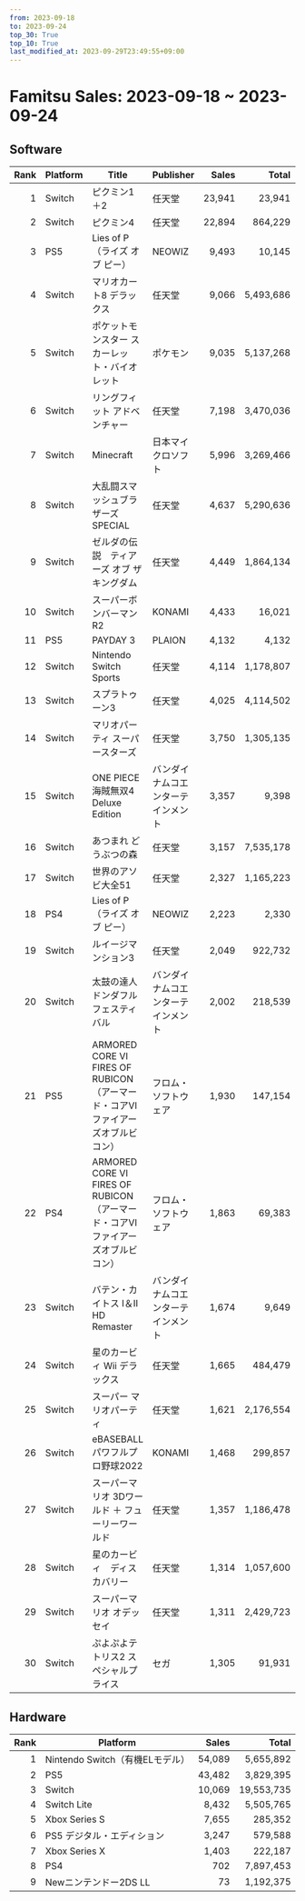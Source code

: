 ```yaml
---
from: 2023-09-18
to: 2023-09-24
top_30: True
top_10: True
last_modified_at: 2023-09-29T23:49:55+09:00
---
```

# Famitsu Sales: 2023-09-18 ~ 2023-09-24
## Software
| Rank | Platform | Title | Publisher | Sales | Total | Rate | New |
| -: | -- | -- | -- | -: | -: | -: | -- |
| 1 | Switch | ピクミン1＋2 | 任天堂 | 23,941 | 23,941 | 80% | **New** |
| 2 | Switch | ピクミン4 | 任天堂 | 22,894 | 864,229 | 20% |  |
| 3 | PS5 | Lies of P（ライズ オブ ピー） | NEOWIZ | 9,493 | 10,145 | 40% | **New** |
| 4 | Switch | マリオカート8 デラックス | 任天堂 | 9,066 | 5,493,686 | 20% |  |
| 5 | Switch | ポケットモンスター スカーレット・バイオレット | ポケモン | 9,035 | 5,137,268 | 20% |  |
| 6 | Switch | リングフィット アドベンチャー | 任天堂 | 7,198 | 3,470,036 | 20% |  |
| 7 | Switch | Minecraft | 日本マイクロソフト | 5,996 | 3,269,466 | 20% |  |
| 8 | Switch | 大乱闘スマッシュブラザーズ SPECIAL | 任天堂 | 4,637 | 5,290,636 | 20% |  |
| 9 | Switch | ゼルダの伝説　ティアーズ オブ ザ キングダム | 任天堂 | 4,449 | 1,864,134 | 20% |  |
| 10 | Switch | スーパーボンバーマン R2 | KONAMI | 4,433 | 16,021 | 80% |  |
| 11 | PS5 | PAYDAY 3 | PLAION | 4,132 | 4,132 | 60% | **New** |
| 12 | Switch | Nintendo Switch Sports | 任天堂 | 4,114 | 1,178,807 | 20% |  |
| 13 | Switch | スプラトゥーン3 | 任天堂 | 4,025 | 4,114,502 | 20% |  |
| 14 | Switch | マリオパーティ スーパースターズ | 任天堂 | 3,750 | 1,305,135 | 20% |  |
| 15 | Switch | ONE PIECE 海賊無双4 Deluxe Edition | バンダイナムコエンターテインメント | 3,357 | 9,398 | 60% |  |
| 16 | Switch | あつまれ どうぶつの森 | 任天堂 | 3,157 | 7,535,178 | 20% |  |
| 17 | Switch | 世界のアソビ大全51 | 任天堂 | 2,327 | 1,165,223 | 20% |  |
| 18 | PS4 | Lies of P（ライズ オブ ピー） | NEOWIZ | 2,223 | 2,330 | 40% | **New** |
| 19 | Switch | ルイージマンション3 | 任天堂 | 2,049 | 922,732 | 20% |  |
| 20 | Switch | 太鼓の達人 ドンダフルフェスティバル | バンダイナムコエンターテインメント | 2,002 | 218,539 | 20% |  |
| 21 | PS5 | ARMORED CORE VI FIRES OF RUBICON（アーマード・コアVI　ファイアーズオブルビコン） | フロム・ソフトウェア | 1,930 | 147,154 | 20% |  |
| 22 | PS4 | ARMORED CORE VI FIRES OF RUBICON（アーマード・コアVI　ファイアーズオブルビコン） | フロム・ソフトウェア | 1,863 | 69,383 | 20% |  |
| 23 | Switch | バテン・カイトス I＆II HD Remaster | バンダイナムコエンターテインメント | 1,674 | 9,649 | 40% |  |
| 24 | Switch | 星のカービィ Wii デラックス | 任天堂 | 1,665 | 484,479 | 20% |  |
| 25 | Switch | スーパー マリオパーティ | 任天堂 | 1,621 | 2,176,554 | 20% |  |
| 26 | Switch | eBASEBALLパワフルプロ野球2022 | KONAMI | 1,468 | 299,857 | 20% |  |
| 27 | Switch | スーパーマリオ 3Dワールド ＋ フューリーワールド | 任天堂 | 1,357 | 1,186,478 | 20% |  |
| 28 | Switch | 星のカービィ　ディスカバリー | 任天堂 | 1,314 | 1,057,600 | 20% |  |
| 29 | Switch | スーパーマリオ オデッセイ | 任天堂 | 1,311 | 2,429,723 | 20% |  |
| 30 | Switch | ぷよぷよテトリス2 スペシャルプライス | セガ | 1,305 | 91,931 | 20% |  |

## Hardware
| Rank | Platform | Sales | Total |
| -: | -- | -: | -: |
| 1 | Nintendo Switch（有機ELモデル） | 54,089 | 5,655,892 |
| 2 | PS5 | 43,482 | 3,829,395 |
| 3 | Switch | 10,069 | 19,553,735 |
| 4 | Switch Lite | 8,432 | 5,505,765 |
| 5 | Xbox Series S | 7,655 | 285,352 |
| 6 | PS5 デジタル・エディション | 3,247 | 579,588 |
| 7 | Xbox Series X | 1,403 | 222,187 |
| 8 | PS4 | 702 | 7,897,453 |
| 9 | Newニンテンドー2DS LL | 73 | 1,192,375 |